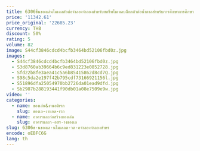 ```yaml
---
title: 6306ชิ้นของเล่นโมเดลตัวต่อจำลองจำลองสำหรับสตรีทโมเดลบล็อกตัวต่อน้ำตาลสำหรับการศึกษาการศึกษา
price: '11342.61'
price_original: '22685.23'
currency: THB
discount: 50%
rating: 5
volume: 82
image: S44cf3846cdcd4bcfb3464bd52106fbd0z.jpg
images:
  - S44cf3846cdcd4bcfb3464bd52106fbd0z.jpg
  - S3d8760ab39664b6c9ed831223e0852728.jpg
  - Sfd22b8fe3aea41c5a6b85415862d8cd7Q.jpg
  - S98c5da2e197f42b795cdf73166921156l.jpg
  - S51896dfa25054970bb2726da01ead9dfd.jpg
  - Sb2987b288193441f90db01a08e7509e9w.jpg
video: ''
categories:
  - name: ของเล่น&งานอดิเรก
    slug: ของเล-งานอด-เรก
  - name: อาคารและก่อสร้างของเล่น
    slug: อาคารและก-อสร-างของเล
slug: 6306ช-นของเล-นโมเดลต-วต-อจำลองจำลองสำหร
encode: oEBFC6G
lang: th
---
```

  